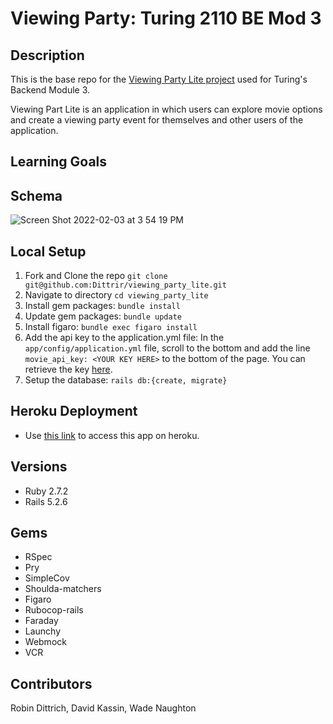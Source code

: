 # Viewing Party: Turing 2110 BE Mod 3

## Description
This is the base repo for the [Viewing Party Lite project](https://backend.turing.io/module3/projects/viewing_party_lite) used for Turing's Backend Module 3.

Viewing Part Lite is an application in which users can explore movie options and create a viewing party event for themselves and other users of the application.

## Learning Goals

## Schema
![Screen Shot 2022-02-03 at 3 54 19 PM](https://user-images.githubusercontent.com/89048720/152448822-361a29dc-2459-44de-a3fb-e38003247311.png)

## Local Setup

1. Fork and Clone the repo `git clone git@github.com:Dittrir/viewing_party_lite.git`
2. Navigate to directory `cd viewing_party_lite`
3. Install gem packages: `bundle install`
4. Update gem packages: `bundle update`
5. Install figaro: `bundle exec figaro install`
6. Add the api key to the application.yml file: In the `app/config/application.yml` file, scroll to the bottom and add the line `movie_api_key: <YOUR KEY HERE>` to the bottom of the page. You can retrieve the key [here](https://developers.themoviedb.org/3/getting-started/introduction).
7. Setup the database: `rails db:{create, migrate}`

## Heroku Deployment
- Use [this link](https://fast-oasis-29244.herokuapp.com/) to access this app on heroku.

## Versions

- Ruby 2.7.2
- Rails 5.2.6

## Gems
- RSpec
- Pry
- SimpleCov
- Shoulda-matchers
- Figaro
- Rubocop-rails
- Faraday
- Launchy
- Webmock
- VCR

## Contributors
Robin Dittrich, David Kassin, Wade Naughton

